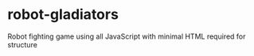 # robot-gladiators
Robot fighting game using all JavaScript with minimal HTML required for structure
